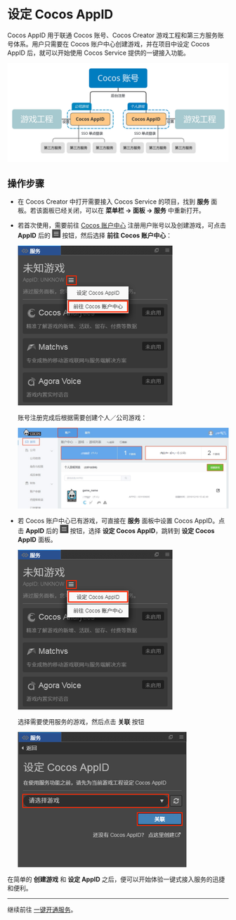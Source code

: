 # 设定 Cocos AppID

Cocos AppID 用于联通 Cocos 账号、Cocos Creator 游戏工程和第三方服务账号体系。用户只需要在 Cocos 账户中心创建游戏，并在项目中设定 Cocos AppID 后，就可以开始使用 Cocos Service 提供的一键接入功能。

![](image/about-cocos-appid.jpg)

## 操作步骤

- 在 Cocos Creator 中打开需要接入 Cocos Service 的项目，找到 **服务** 面板。若该面板已经关闭，可以在 **菜单栏 -> 面板 -> 服务** 中重新打开。
- 若首次使用，需要前往 [Cocos 账户中心](https://auth.cocos.com/#/) 注册用户账号以及创建游戏，可点击 **AppID** 后的 ![](image/panel-button.jpg) 按钮，然后选择 **前往 Cocos 账户中心**：

    ![](image/panel-goto-console.png)

    账号注册完成后根据需要创建个人／公司游戏：

    ![](image/console-create-game.jpg)

- 若 Cocos 账户中心已有游戏，可直接在 **服务** 面板中设置 Cocos AppID。点击 **AppID** 后的 ![](image/panel-button.jpg) 按钮，选择 **设定 Cocos AppID**，跳转到 **设定 Cocos AppID** 面板。

    ![](image/panel-setting-appid.png)
        
    选择需要使用服务的游戏，然后点击 **关联** 按钮

    ![](image/panel-setting-game.png)

在简单的 **创建游戏** 和 **设定 AppID** 之后，便可以开始体验一键式接入服务的迅捷和便利。

---

继续前往 [一键开通服务](oneclick-provisioning.md)。
